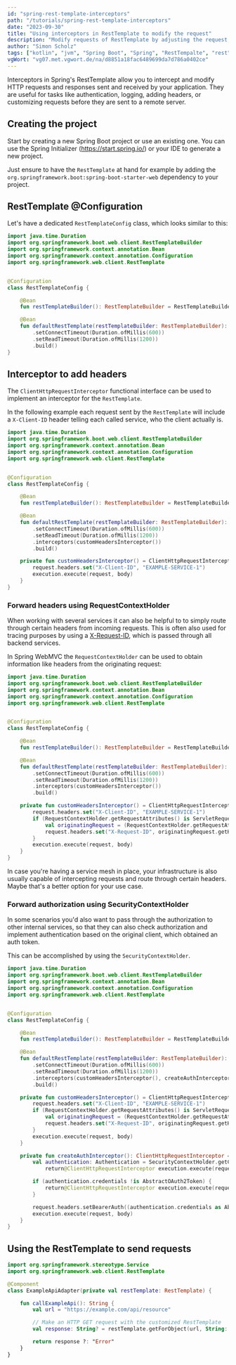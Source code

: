 ```yaml
---
id: "spring-rest-template-interceptors"
path: "/tutorials/spring-rest-template-interceptors"
date: "2023-09-30"
title: "Using interceptors in RestTemplate to modify the request"
description: "Modify requests of RestTemplate by adjusting the request, e.g., by the auth header and custom headers."
author: "Simon Scholz"
tags: ["kotlin", "jvm", "Spring Boot", "Spring", "RestTempalte", "rest", "requests"]
vgWort: "vg07.met.vgwort.de/na/d8851a18fac6489699da7d786a0402ce"
---
```


Interceptors in Spring's RestTemplate allow you to intercept and modify HTTP requests and responses sent and received by your application. They are useful for tasks like authentication, logging, adding headers, or customizing requests before they are sent to a remote server.

## Creating the project

Start by creating a new Spring Boot project or use an existing one. You can use the Spring Initializer (https://start.spring.io/) or your IDE to generate a new project.

Just ensure to have the `RestTemplate` at hand for example by adding the `org.springframework.boot:spring-boot-starter-web` dependency to your project.

## RestTemplate @Configuration

Let's have a dedicated `RestTemplateConfig` class, which looks similar to this:

```kotlin showLineNumbers [RestTemplateConfig.kt]
import java.time.Duration
import org.springframework.boot.web.client.RestTemplateBuilder
import org.springframework.context.annotation.Bean
import org.springframework.context.annotation.Configuration
import org.springframework.web.client.RestTemplate


@Configuration
class RestTemplateConfig {

    @Bean
    fun restTemplateBuilder(): RestTemplateBuilder = RestTemplateBuilder()

    @Bean
    fun defaultRestTemplate(restTemplateBuilder: RestTemplateBuilder): RestTemplate = restTemplateBuilder
        .setConnectTimeout(Duration.ofMillis(600))
        .setReadTimeout(Duration.ofMillis(1200))
        .build()
}
```

## Interceptor to add headers

The `ClientHttpRequestInterceptor` functional interface can be used to implement an interceptor for the `RestTemplate`.

In the following example each request sent by the `RestTemplate` will include a `X-Client-ID` header telling each called service, who the client actually is.

```kotlin [RestTemplateConfig.kt]{18}
import java.time.Duration
import org.springframework.boot.web.client.RestTemplateBuilder
import org.springframework.context.annotation.Bean
import org.springframework.context.annotation.Configuration
import org.springframework.web.client.RestTemplate


@Configuration
class RestTemplateConfig {

    @Bean
    fun restTemplateBuilder(): RestTemplateBuilder = RestTemplateBuilder()

    @Bean
    fun defaultRestTemplate(restTemplateBuilder: RestTemplateBuilder): RestTemplate = restTemplateBuilder
        .setConnectTimeout(Duration.ofMillis(600))
        .setReadTimeout(Duration.ofMillis(1200))
        .interceptors(customHeadersInterceptor())
        .build()

    private fun customHeadersInterceptor() = ClientHttpRequestInterceptor { request, body, execution ->
        request.headers.set("X-Client-ID", "EXAMPLE-SERVICE-1")
        execution.execute(request, body)
    }
}
```

### Forward headers using RequestContextHolder

When working with several services it can also be helpful to to simply route through certain headers from incoming requests.
This is often also used for tracing purposes by using a [X-Request-ID](https://http.dev/x-request-id), which is passed through all backend services.

In Spring WebMVC the `RequestContextHolder` can be used to obtain information like headers from the originating request:

```kotlin [RestTemplateConfig.kt]{21-29}
import java.time.Duration
import org.springframework.boot.web.client.RestTemplateBuilder
import org.springframework.context.annotation.Bean
import org.springframework.context.annotation.Configuration
import org.springframework.web.client.RestTemplate


@Configuration
class RestTemplateConfig {

    @Bean
    fun restTemplateBuilder(): RestTemplateBuilder = RestTemplateBuilder()

    @Bean
    fun defaultRestTemplate(restTemplateBuilder: RestTemplateBuilder): RestTemplate = restTemplateBuilder
        .setConnectTimeout(Duration.ofMillis(600))
        .setReadTimeout(Duration.ofMillis(1200))
        .interceptors(customHeadersInterceptor())
        .build()

    private fun customHeadersInterceptor() = ClientHttpRequestInterceptor { request, body, execution ->
        request.headers.set("X-Client-ID", "EXAMPLE-SERVICE-1")
        if (RequestContextHolder.getRequestAttributes() is ServletRequestAttributes) {
            val originatingRequest = (RequestContextHolder.getRequestAttributes() as ServletRequestAttributes).request
            request.headers.set("X-Request-ID", originatingRequest.getHeader("X-Request-ID"))
        }
        execution.execute(request, body)
    }
}
```

In case you're having a service mesh in place, your infrastructure is also usually capable of intercepting requests and route through certain headers. Maybe that's a better option for your use case.

### Forward authorization using SecurityContextHolder

In some scenarios you'd also want to pass through the authorization to other internal services, so that they can also check authorization and implement authentication based on the original client, which obtained an auth token.

This can be accomplished by using the `SecurityContextHolder`.

```kotlin [RestTemplateConfig.kt]{30-40}
import java.time.Duration
import org.springframework.boot.web.client.RestTemplateBuilder
import org.springframework.context.annotation.Bean
import org.springframework.context.annotation.Configuration
import org.springframework.web.client.RestTemplate


@Configuration
class RestTemplateConfig {

    @Bean
    fun restTemplateBuilder(): RestTemplateBuilder = RestTemplateBuilder()

    @Bean
    fun defaultRestTemplate(restTemplateBuilder: RestTemplateBuilder): RestTemplate = restTemplateBuilder
        .setConnectTimeout(Duration.ofMillis(600))
        .setReadTimeout(Duration.ofMillis(1200))
        .interceptors(customHeadersInterceptor(), createAuthInterceptor())
        .build()

    private fun customHeadersInterceptor() = ClientHttpRequestInterceptor { request, body, execution ->
        request.headers.set("X-Client-ID", "EXAMPLE-SERVICE-1")
        if (RequestContextHolder.getRequestAttributes() is ServletRequestAttributes) {
            val originatingRequest = (RequestContextHolder.getRequestAttributes() as ServletRequestAttributes).request
            request.headers.set("X-Request-ID", originatingRequest.getHeader("X-Request-ID"))
        }
        execution.execute(request, body)
    }

    private fun createAuthInterceptor(): ClientHttpRequestInterceptor = ClientHttpRequestInterceptor { request, body, execution ->
        val authentication: Authentication = SecurityContextHolder.getContext().authentication ?: 
            return@ClientHttpRequestInterceptor execution.execute(request, body)

        if (authentication.credentials !is AbstractOAuth2Token) {
            return@ClientHttpRequestInterceptor execution.execute(request, body)
        }

        request.headers.setBearerAuth((authentication.credentials as AbstractOAuth2Token).tokenValue)
        execution.execute(request, body)
    }
}
```

## Using the RestTemplate to send requests

```kotlin [ExampleApiAdapter.kt]
import org.springframework.stereotype.Service
import org.springframework.web.client.RestTemplate

@Component
class ExampleApiAdapter(private val restTemplate: RestTemplate) {

    fun callExampleApi(): String {
        val url = "https://example.com/api/resource"

        // Make an HTTP GET request with the customized RestTemplate
        val response: String? = restTemplate.getForObject(url, String::class.java)

        return response ?: "Error"
    }
}
```
